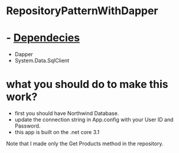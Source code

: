 # RepositoryPatternWithDapper
# - [Dependecies](#)
- Dapper 
- System.Data.SqlClient

# what you should do to make this work?
- first you should have Northwind Database.
 - update the connection string in App.config with your User ID and Password.
 - this app is built on the .net core 3.1


Note that I made only the Get Products method in the repository.

